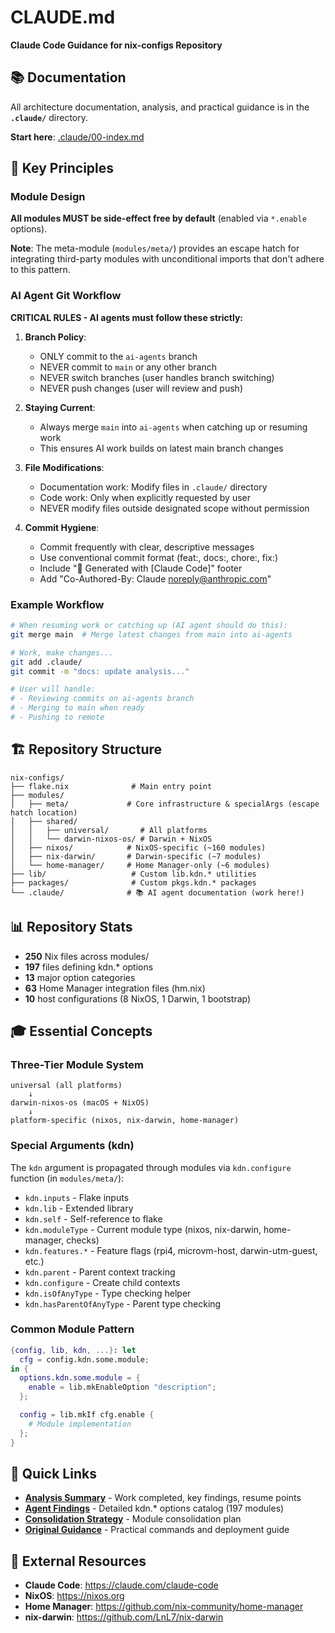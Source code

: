 # CLAUDE.md

**Claude Code Guidance for nix-configs Repository**

## 📚 Documentation

All architecture documentation, analysis, and practical guidance is in the **`.claude/`** directory.

**Start here**: [.claude/00-index.md](.claude/00-index.md)

## 🎯 Key Principles

### Module Design
**All modules MUST be side-effect free by default** (enabled via `*.enable` options).

**Note**: The meta-module (`modules/meta/`) provides an escape hatch for integrating third-party modules with unconditional imports that don't adhere to this pattern.

### AI Agent Git Workflow

**CRITICAL RULES - AI agents must follow these strictly:**

1. **Branch Policy**:
   - ONLY commit to the `ai-agents` branch
   - NEVER commit to `main` or any other branch
   - NEVER switch branches (user handles branch switching)
   - NEVER push changes (user will review and push)

2. **Staying Current**:
   - Always merge `main` into `ai-agents` when catching up or resuming work
   - This ensures AI work builds on latest main branch changes

3. **File Modifications**:
   - Documentation work: Modify files in `.claude/` directory
   - Code work: Only when explicitly requested by user
   - NEVER modify files outside designated scope without permission

4. **Commit Hygiene**:
   - Commit frequently with clear, descriptive messages
   - Use conventional commit format (feat:, docs:, chore:, fix:)
   - Include "🤖 Generated with [Claude Code]" footer
   - Add "Co-Authored-By: Claude <noreply@anthropic.com>"

### Example Workflow
```bash
# When resuming work or catching up (AI agent should do this):
git merge main  # Merge latest changes from main into ai-agents

# Work, make changes...
git add .claude/
git commit -m "docs: update analysis..."

# User will handle:
# - Reviewing commits on ai-agents branch
# - Merging to main when ready
# - Pushing to remote
```

## 🏗️ Repository Structure

```
nix-configs/
├── flake.nix              # Main entry point
├── modules/
│   ├── meta/             # Core infrastructure & specialArgs (escape hatch location)
│   ├── shared/
│   │   ├── universal/       # All platforms
│   │   └── darwin-nixos-os/ # Darwin + NixOS
│   ├── nixos/            # NixOS-specific (~160 modules)
│   ├── nix-darwin/       # Darwin-specific (~7 modules)
│   └── home-manager/     # Home Manager-only (~6 modules)
├── lib/                   # Custom lib.kdn.* utilities
├── packages/              # Custom pkgs.kdn.* packages
└── .claude/              # 📚 AI agent documentation (work here!)
```

## 📊 Repository Stats

- **250** Nix files across modules/
- **197** files defining kdn.* options
- **13** major option categories
- **63** Home Manager integration files (hm.nix)
- **10** host configurations (8 NixOS, 1 Darwin, 1 bootstrap)

## 🎓 Essential Concepts

### Three-Tier Module System
```
universal (all platforms)
    ↓
darwin-nixos-os (macOS + NixOS)
    ↓
platform-specific (nixos, nix-darwin, home-manager)
```

### Special Arguments (kdn)
The `kdn` argument is propagated through modules via `kdn.configure` function (in `modules/meta/`):
- `kdn.inputs` - Flake inputs
- `kdn.lib` - Extended library
- `kdn.self` - Self-reference to flake
- `kdn.moduleType` - Current module type (nixos, nix-darwin, home-manager, checks)
- `kdn.features.*` - Feature flags (rpi4, microvm-host, darwin-utm-guest, etc.)
- `kdn.parent` - Parent context tracking
- `kdn.configure` - Create child contexts
- `kdn.isOfAnyType` - Type checking helper
- `kdn.hasParentOfAnyType` - Parent type checking

### Common Module Pattern
```nix
{config, lib, kdn, ...}: let
  cfg = config.kdn.some.module;
in {
  options.kdn.some.module = {
    enable = lib.mkEnableOption "description";
  };

  config = lib.mkIf cfg.enable {
    # Module implementation
  };
}
```

## 📖 Quick Links

- **[Analysis Summary](.claude/analysis-summary.md)** - Work completed, key findings, resume points
- **[Agent Findings](.claude/agent-findings.md)** - Detailed kdn.* options catalog (197 modules)
- **[Consolidation Strategy](.claude/consolidation-strategy.md)** - Module consolidation plan
- **[Original Guidance](.claude/original-guidance.md)** - Practical commands and deployment guide

## 🔗 External Resources

- **Claude Code**: https://claude.com/claude-code
- **NixOS**: https://nixos.org
- **Home Manager**: https://github.com/nix-community/home-manager
- **nix-darwin**: https://github.com/LnL7/nix-darwin
